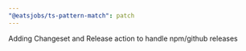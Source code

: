 ```yaml
---
"@eatsjobs/ts-pattern-match": patch
---
```


Adding Changeset and Release action to handle npm/github releases
